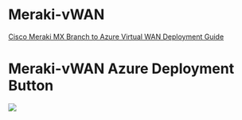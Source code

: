 # Meraki-vWAN

[Cisco Meraki MX Branch to Azure Virtual WAN Deployment Guide](https://documentation.meraki.com/MX/Deployment_Guides/Cisco_Meraki_MX_Branch_to_Azure_Virtual_WAN_Deployment_Guide#widget-files)


# Meraki-vWAN Azure Deployment Button

<p paraeid="{64a2ee5c-10c5-4dfc-9c8b-0afc3ffe73ca}{76}" paraid="1501755852"><a href="https://portal.azure.com/#create/Microsoft.Template/uri/https%3A%2F%2Fraw.githubusercontent.com%2Fjchalais%2FMeraki-vWAN%2Fazuredeploy.json" title="Deploy to Azure Public Cloud"><img src="http://azuredeploy.net/deploybutton.png" /></a> <a href="https://portal.azure.com/#create/Microsoft.Template/uri/https%3A%2F%2Fraw.githubusercontent.com%2Fjchalais%Meraki-vWAN%2Fazuredeploy.json" title="Deploy to Azure Public Cloud"></a></p>
